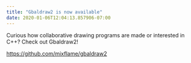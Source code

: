 ```yaml
---
title: "Gbaldraw2 is now available"
date: 2020-01-06T12:04:13.857906-07:00
---
```


Curious how collaborative drawing programs are made or interested in C++? Check out Gbaldraw2!

https://github.com/mixflame/gbaldraw2
